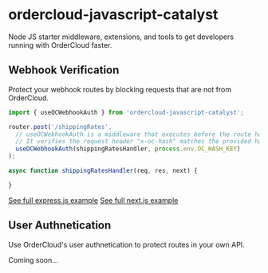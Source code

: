 # ordercloud-javascript-catalyst
Node JS starter middleware, extensions, and tools to get developers running with OrderCloud faster.

## Webhook Verification
Protect your webhook routes by blocking requests that are not from OrderCloud. 

```js
import { useOCWebhookAuth } from 'ordercloud-javascript-catalyst';

router.post('/shippingRates', 
  // useOCWebhookAuth is a middleware that executes before the route handler.
  // It verifies the request header "x-oc-hash" matches the provided hashKey.
  useOCWebhookAuth(shippingRatesHandler, process.env.OC_HASH_KEY)
);

async function shippingRatesHandler(req, res, next) {  

}
```

[See full express.js example](./express-js-example/src/checkoutIntegrationRoutes.ts)
[See full next.js example](./next-js-example/pages/api/checkout/ordercalculate.ts)

## User Authnetication
Use OrderCloud's user authnetication to protect routes in your own API.

Coming soon...
